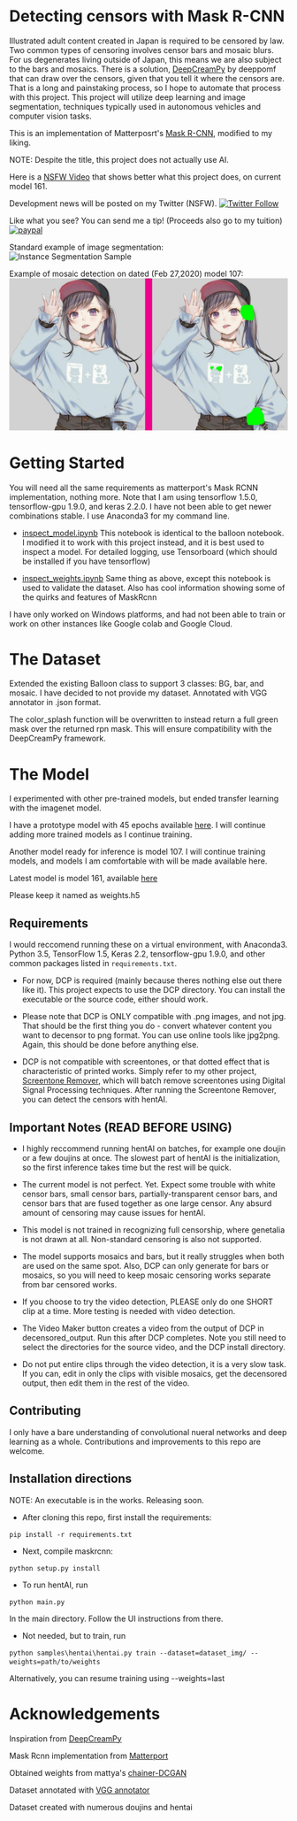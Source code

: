 # Detecting censors with Mask R-CNN

Illustrated adult content created in Japan is required to be censored by law. Two common types of censoring involves censor bars and mosaic blurs. For us degenerates living outside of Japan, this means we are also subject to the bars and mosaics. There is a solution, [DeepCreamPy](https://github.com/deeppomf/DeepCreamPy) by deeppomf that can draw over the censors, given that you tell it where the censors are. That is a long and painstaking process, so I hope to automate that process with this project. This project will utilize deep learning and image segmentation, techniques typically used in autonomous vehicles and computer vision tasks. 

This is an implementation of Matterposrt's [Mask R-CNN](https://arxiv.org/abs/1703.06870), modified to my liking. 

NOTE: Despite the title, this project does not actually use AI.

Here is a [NSFW Video](https://www.pornhub.com/view_video.php?viewkey=ph5e5bdbbcbce66) that shows better what this project does, on current model 161. 

Development news will be posted on my Twitter (NSFW).
[![Twitter Follow](https://img.shields.io/twitter/follow/deeppomf.svg?label=Follow&style=social)](https://twitter.com/pecanpie112/)

Like what you see? You can send me a tip! (Proceeds also go to my tuition)
[![paypal](https://www.paypalobjects.com/en_US/i/btn/btn_donateCC_LG.gif)](https://www.paypal.com/cgi-bin/webscr?cmd=_donations&business=CGF4Q3FK2Q2SU&currency_code=USD&source=url)

Standard example of image segmentation:
![Instance Segmentation Sample](assets/street.png)

Example of mosaic detection on dated (Feb 27,2020) model 107:
![Detection Sample](assets/detect_output4.jpg)

# Getting Started
You will need all the same requirements as matterport's Mask RCNN implementation, nothing more. Note that I am using tensorflow 1.5.0, tensorflow-gpu 1.9.0, and keras 2.2.0. I have not been able to get newer combinations stable. I use Anaconda3 for my command line.

* [inspect_model.ipynb](samples/coco/inspect_model.ipynb) This notebook is identical to the balloon notebook. I modified it to work with this project instead, and it is best used to inspect a model. For detailed logging, use Tensorboard (which should be installed if you have tensorflow)

* [inspect_weights.ipynb](samples/coco/inspect_weights.ipynb)
Same thing as above, except this notebook is used to validate the dataset. Also has cool information showing some of the quirks and features of MaskRcnn

I have only worked on Windows platforms, and had not been able to train or work on other instances like Google colab and Google Cloud. 


# The Dataset

Extended the existing Balloon class to support 3 classes: BG, bar, and mosaic. I have decided to not provide my dataset. Annotated with VGG annotator in .json format.

The color_splash function will be overwritten to instead return a full green mask over the returned rpn mask. This will ensure compatibility with the DeepCreamPy framework.

# The Model

I experimented with other pre-trained models, but ended transfer learning with the imagenet model. 

I have a prototype model with 45 epochs available [here](https://drive.google.com/open?id=1u8I-oRKxe8Mx8wENVkccliOvSj4MEr45). I will continue adding more trained models as I continue training.

Another model ready for inference is model 107. I will continue training models, and models I am comfortable with will be made available here.

Latest model is model 161, available [here](https://drive.google.com/open?id=1gyP9nIRsJ3pcfjcVLZya1aDVe971wCX4)

Please keep it named as weights.h5

## Requirements
I would reccomend running these on a virtual environment, with Anaconda3.
Python 3.5, TensorFlow 1.5, Keras 2.2, tensorflow-gpu 1.9.0, and other common packages listed in `requirements.txt`.

* For now, DCP is required (mainly because theres nothing else out there like it). This project expects to use the DCP directory. You can install the executable or the source code, either should work.

* Please note that DCP is ONLY compatible with .png images, and not jpg. That should be the first thing you do - convert whatever content you want to decensor to png format. You can use online tools like jpg2png. Again, this should be done before anything else.

* DCP is not compatible with screentones, or that dotted effect that is characteristic of printed works. Simply refer to my other project, [Screentone Remover](https://github.com/natethegreate/Screentone-Remover), which will batch remove screentones using Digital Signal Processing techniques. After running the Screentone Remover, you can detect the censors with hentAI.


## Important Notes (READ BEFORE USING)

* I highly reccommend running hentAI on batches, for example one doujin or a few doujins at once. The slowest part of hentAI is the initialization, so the first inference takes time but the rest will be quick. 

* The current model is not perfect. Yet. Expect some trouble with white censor bars, small censor bars, partially-transparent censor bars, and censor bars that are fused together as one large censor. Any absurd amount of censoring may cause issues for hentAI.

* This model is not trained in recognizing full censorship, where genetalia is not drawn at all. Non-standard censoring is also not supported. 

* The model supports mosaics and bars, but it really struggles when both are used on the same spot. Also, DCP can only generate for bars or mosaics, so you will need to keep mosaic censoring works separate from bar censored works.

* If you choose to try the video detection, PLEASE only do one SHORT clip at a time. More testing is needed with video detection.

* The Video Maker button creates a video from the output of DCP in decensored_output. Run this after DCP completes. Note you still need to select the directories for the source video, and the DCP install directory.

* Do not put entire clips through the video detection, it is a very slow task. If you can, edit in only the clips with visible mosaics, get the decensored output, then edit them in the rest of the video.


## Contributing
I only have a bare understanding of convolutional nueral networks and deep learning as a whole. Contributions and improvements to this repo are welcome.


## Installation directions

NOTE: An executable is in the works. Releasing soon.

* After cloning this repo, first install the requirements:

```
pip install -r requirements.txt
```

* Next, compile maskrcnn:

```
python setup.py install
```

* To run hentAI, run

```
python main.py
```
In the main directory. Follow the UI instructions from there.

* Not needed, but to train, run

```
python samples\hentai\hentai.py train --dataset=dataset_img/ --weights=path/to/weights
```
Alternatively, you can resume training using --weights=last



# Acknowledgements

Inspiration from [DeepCreamPy](https://github.com/deeppomf/DeepCreamPy)

Mask Rcnn implementation from [Matterport](https://github.com/matterport/Mask_RCNN)

Obtained weights from mattya's [chainer-DCGAN]( https://github.com/mattya/chainer-DCGAN)

Dataset annotated with [VGG annotator](http://www.robots.ox.ac.uk/~vgg/software/via/via.html)

Dataset created with numerous doujins and hentai
